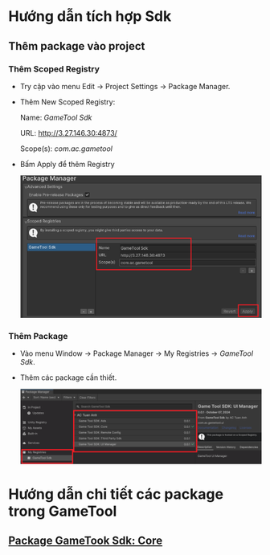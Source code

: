 # Hướng dẫn tích hợp Sdk

## Thêm package vào project

### Thêm Scoped Registry

-   Try cập vào menu Edit -\> Project Settings -\> Package Manager.
-   Thêm New Scoped Registry:

    Name: *GameTool Sdk*

    URL: <http://3.27.146.30:4873/>

    Scope(s): *com.ac.gametool*

-   Bấm Apply để thêm Registry

    *![](Image/1239c0e9448522a271ec7557411ce6cd.png)*

### Thêm Package

-   Vào menu Window -\> Package Manager -\> My Registries -\> *GameTool Sdk*.
-   Thêm các package cần thiết.

    ![](Image/11a3a3d9c3dfd53cf5e8327df28b4b75.png)

# Hướng dẫn chi tiết các package trong GameTool

## [Package GameTook Sdk: Core](GameTool_SDK_Core_Doc.md)
